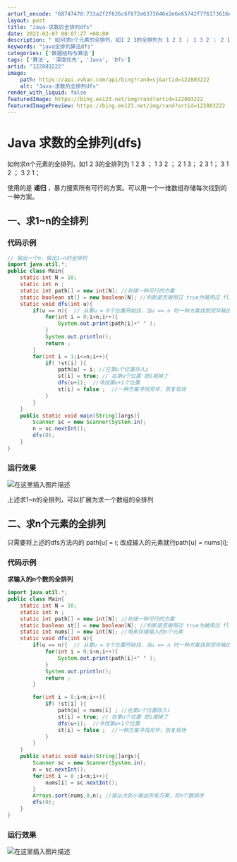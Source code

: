 ```yaml
---
arturl_encode: "68747470:733a2f2f626c6f672e6373646e2e6e65742f776173616e652f:61727469636c652f64657461696c732f313232383033323232"
layout: post
title: "Java-求数的全排列dfs"
date: 2022-02-07 00:07:27 +08:00
description: " 如何求n个元素的全排列，如1 2 3的全排列为 1 2 3 ； 1 3 2 ； 2 1 3； 2 "
keywords: "java全排列算法dfs"
categories: ['数据结构与算法']
tags: ['算法', '深度优先', 'Java', 'Dfs']
artid: "122803222"
image:
    path: https://api.vvhan.com/api/bing?rand=sj&artid=122803222
    alt: "Java-求数的全排列dfs"
render_with_liquid: false
featuredImage: https://bing.ee123.net/img/rand?artid=122803222
featuredImagePreview: https://bing.ee123.net/img/rand?artid=122803222
---
```


# Java 求数的全排列(dfs)

如何求n个元素的全排列，如1 2 3的全排列为 1 2 3 ； 1 3 2 ； 2 1 3； 2 3 1； 3 1 2 ； 3 2 1；
  
使用的是
**递归**
，暴力搜索所有可行的方案。可以用一个一维数组存储每次找到的一种方案。

## 一、求1~n的全排列

### 代码示例

```java
// 输出一个n，输出1~n的全排列
import java.util.*;
public class Main{
    static int N = 10;
    static int n ; 
    static int path[] = new int[N]; //存储一种可行的方案
    static boolean st[] = new boolean[N]; //判断是否被用过 true为被用过 flase为没有
    static void dfs(int u){
        if(u == n){  // 从第u = 0个位置开始找，当u == n 时一种方案找到完毕输出
            for(int i = 0;i<n;i++){
                System.out.print(path[i]+" " );
            }
            System.out.println();
            return ;  
        }
        for(int i = 1;i<=n;i++){
            if( !st[i] ){
                path[u] = i; //在第u个位置存入i   
                st[i] = true; // 在第u个位置 把i用掉了
                dfs(u+1);  //寻找第u+1个位置
                st[i] = false ;  //一种方案寻找完毕，恢复现场
            }
        }
    }
    public static void main(String[]args){
        Scanner sc = new Scanner(System.in);
        n = sc.nextInt();
        dfs(0);
    }
}

```

### 运行效果

![在这里插入图片描述](https://i-blog.csdnimg.cn/blog_migrate/c6ef3801a3d58cfabee12fac90309a54.png)

上述求1~n的全排列，可以扩展为求一个数组的全排列

## 二、求n个元素的全排列

只需要将上述的dfs方法内的 path[u] = i; 改成输入的元素就行path[u] = nums[i];

### 代码示例

**求输入的n个数的全排列**

```java
import java.util.*;
public class Main{
    static int N = 10;
    static int n ;
    static int path[] = new int[N]; //存储一种可行的方案
    static boolean st[] = new boolean[N]; //判断是否被用过 true为被用过 flase为没有
    static int nums[] = new int[N]; //用来存储输入的n个元素
    static void dfs(int u){
        if(u == n){  // 从第u = 0个位置开始找，当u == n 时一种方案找到完毕输出
            for(int i = 0;i<n;i++){
                System.out.print(path[i]+" " );
            }
            System.out.println();
            return ;
        }

        for(int i = 0;i<n;i++){
            if( !st[i] ){
                path[u] = nums[i] ; //在第u个位置存入i
                st[i] = true; // 在第u个位置 把i用掉了
                dfs(u+1);  //寻找第u+1个位置
                st[i] = false ;  //一种方案寻找完毕，恢复现场
            }
        }
    }
    public static void main(String[]args){
        Scanner sc = new Scanner(System.in);
        n = sc.nextInt();
        for(int i = 0 ;i<n;i++){
            nums[i] = sc.nextInt();
        }
        Arrays.sort(nums,0,n); //按从大到小输出所有方案，将n个数排序
        dfs(0);
    }
}


```

### 运行效果

![在这里插入图片描述](https://i-blog.csdnimg.cn/blog_migrate/79a918a4796125a3f72da997fa9b19bc.png)